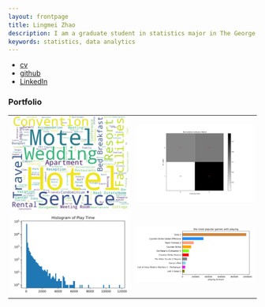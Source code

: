 ```yaml
---
layout: frontpage
title: Lingmei Zhao
description: I am a graduate student in statistics major in The George Washington University. 
keywords: statistics, data analytics
---
```


<div class="navbar">
  <div class="navbar-inner">
      <ul class="nav">
          <li><a href="{{ BASE_PATH }}/assets/broman_cv.pdf">cv</a></li>
          <li><a href="https://github.com/LingmeiZhao">github</a></li>
          <li><a href="https://www.linkedin.com/in/lingmeizhao">LinkedIn</a></li>
      </ul>
  </div>
</div>

### <a name="Portfolio"></a>Portfolio

<table class="wide">
<tr>
  <td class="left">
    <a href="_posts/Sentiment-Analysis-on-Hotel-Reviews.html">
        <img src="assets/publpics/wordCloud.jpg" alt="R/qtlcharts example" title="wordCloud"/>
    </a>
  </td>
  <td class="right">
    <a href="_posts/Sentiment-Analysis-on-Hotel-Reviews.html">
        <img src="assets/publpics/Normal Confusion Matrix.jpg" alt="Tian et
        al. (2016) Fig 4" title="Normal Confusion Matrix"/>
    </a>
  </td>
</tr>
<tr>
  <td class="left">
    <a href="pages/publpics/samplemixups_fig7.html">
        <img src="assets/publpics/play_time_histogram.png" alt="Broman et al. (2013) Fig 7" title="Broman et al. (2013) Fig 7"/>
    </a>
  </td>
  <td class="right">
    <a href="pages/publpics/isletc6_fig4.html">
        <img src="assets/publpics/game_play_char.png" alt="Tian et al. (2015) Fig 4" title="Tian et al. (2015) Fig 4"/>
    </a>
  </td>
</tr>
</table>

<!--
<div class="navbar">
  <div class="navbar-inner">
      <ul class="nav">
          <li><a href="morefigs.html">see more figures</a></li>
      </ul>
  </div>
</div>
-->
